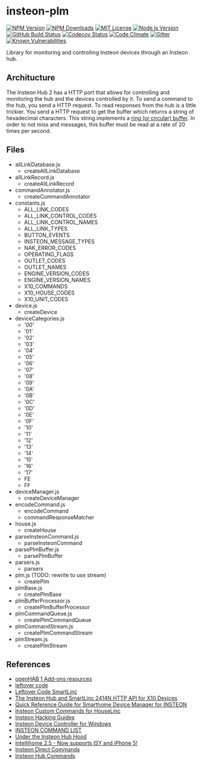 # insteon-plm

[![NPM Version][npm-image]][npm-url]
[![NPM Downloads][downloads-image]][downloads-url]
[![MIT License][license-image]][license-url]
[![Node.js Version][node-version-image]][node-version-url]
[![GitHub Build Status][github-build-badge]][github-build-url]
[![Codecov Status][codecov-image]][codecov-url]
[![Code Climate][code-climate-image]][code-climate-url]
[![Gitter][gitter-image]][gitter-url]
[![Known Vulnerabilities][snyk-badge]][snyk-url]
<!-- [![js-canonical-style][canonical-image]][canonical-url] -->

Library for monitoring and controlling Insteon devices through an Insteon hub.

## Architucture

The Insteon Hub 2 has a HTTP port that allows for controlling and monitoring
the hub and the devices controlled by it. To send a command to the hub, you
send a HTTP request. To read responses from the hub is a little trickier.
You send a HTTP request to get the buffer which returns a string of
hexadecimal characters. This string implements a
[ring (or circular) buffer][circular-buffer-url]. In order to not miss and
messages, this buffer must be read at a rate of 20 times per second.

## Files

- allLinkDatabase.js
  - createAllLinkDatabase
- allLinkRecord.js
  - createAllLinkRecord
- commandAnnotator.js
  - createCommandAnnotator
- constants.js
  - ALL\_LINK\_CODES
  - ALL\_LINK\_CONTROL\_CODES
  - ALL\_LINK\_CONTROL\_NAMES
  - ALL\_LINK\_TYPES
  - BUTTON\_EVENTS
  - INSTEON\_MESSAGE\_TYPES
  - NAK\_ERROR\_CODES
  - OPERATING\_FLAGS
  - OUTLET\_CODES
  - OUTLET\_NAMES
  - ENGINE\_VERSION\_CODES
  - ENGINE\_VERSION\_NAMES
  - X10\_COMMANDS
  - X10\_HOUSE\_CODES
  - X10\_UNIT\_CODES
- device.js
  - createDevice
- deviceCategories.js
  - '00'
  - '01'
  - '02'
  - '03'
  - '04'
  - '05'
  - '06'
  - '07'
  - '08'
  - '09'
  - '0A'
  - '0B'
  - '0C'
  - '0D'
  - '0E'
  - '0F'
  - '10'
  - '11'
  - '12'
  - '13'
  - '14'
  - '15'
  - '16'
  - '17'
  - FE
  - FF
- deviceManager.js
  - createDeviceManager
- encodeCommand.js
  - encodeCommand
  - commandResponseMatcher
- house.js
  - createHouse
- parseInsteonCommand.js
  - parseInsteonCommand
- parsePlmBuffer.js
  - parsePlmBuffer
- parsers.js
  - parsers
- plm.js (TODO: rewrite to use stream)
  - createPlm
- plmBase.js
  - createPlmBase
- plmBufferProcessor.js
  - createPlmBufferProcessor
- plmCommandQueue.js
  - createPlmCommandQueue
- plmCommandStream.js
  - createPlmCommandStream
- plmStream.js
  - createPlmStream

## References

- [openHAB 1 Add-ons resources](https://github.com/openhab/openhab1-addons/tree/master/bundles/binding/org.openhab.binding.insteonplm/src/main/resources)
- [leftover code](https://web.archive.org/web/20191230021838/http://www.leftovercode.info/)
- [Leftover Code SmartLinc](http://www.leftovercode.info/smartlinc.php)
- [The Insteon Hub and SmartLinc 2414N HTTP API for X10 Devices](http://www.leftovercode.info/smartlinc_x10.html)
- [Quick Reference Guide for Smarthome Device Manager for INSTEON](https://web.archive.org/web/20130519075719/http://www.insteon.com/sdk/files/dm/docs/)
- [Insteon Custom Commands for HouseLinc](https://web.archive.org/web/20141125100324/http://www.insteon.com/houselinc-insteon-custom-commands.html)
- [Insteon Hacking Guides](http://efundies.com/guides/)
- [Insteon Device Controller for Windows](https://web.archive.org/web/20151008042115/http://fredricksensoftware.us/Insteon/Device%20Controller/index.htm)
- [INSTEON COMMAND LIST](http://www.madreporite.com/insteon/commands.htm)
- [Under the Insteon Hub Hood](https://web.archive.org/web/20150503192537/http://blog.automategreen.com/post/under-the-insteon-hub-hood)
- [Intellihome 2.5 - Now supports ISY and iPhone 5!](https://forum.smarthome.com/topic.asp?TOPIC_ID=11063&whichpage=2)
- [Insteon Direct Commands](http://www.richstevenson.com/2014/01/06/insteon-direct-commands/)
- [Insteon Hub Commands](https://openremote.github.io/archive-dotorg/forums/attachments/22882151/23036480.pdf)

[bithound-image]: https://www.bithound.io/github/srveit/insteon-plm/badges/score.svg
[bithound-url]: https://www.bithound.io/github/srveit/insteon-plm
[canonical-image]: https://img.shields.io/badge/code%20style-canonical-brightgreen.svg?style=flat
[canonical-url]: https://github.com/gajus/eslint-config-canonical
[circular-buffer-url]: https://en.wikipedia.org/wiki/Circular_buffer
[code-climate-image]: https://img.shields.io/codeclimate/maintainability/srveit/insteon-plm.svg
[code-climate-url]: https://codeclimate.com/github/srveit/insteon-plm
[codecov-image]: https://img.shields.io/codecov/c/github/babel/babylon/master.svg?style=flat
[codecov-url]: https://codecov.io/gh/babel/babylon
[coveralls-image]: https://coveralls.io/repos/github/srveit/insteon-plm/badge.svg?branch=master
[coveralls-url]: https://coveralls.io/github/srveit/insteon-plm?branch=master
[downloads-image]: https://img.shields.io/npm/dm/insteon-plm.svg
[downloads-url]: https://npmjs.org/package/insteon-plm
[github-build-badge]: https://img.shields.io/github/workflow/status/srveit/insteaon-plm/build-actions
[github-build-url]: https://github.com/srveit/insteaon-plm/actions/workflows/test-actions.yml
[gitter-image]: https://img.shields.io/gitter/room/insteon-plm/Lobby.svg
[gitter-url]: https://gitter.im/insteon-plm/Lobby
[license-image]: http://img.shields.io/badge/license-MIT-blue.svg?style=flat
[license-url]: http://choosealicense.com/licenses/mit/
[node-version-image]: https://img.shields.io/node/v/insteon-plm.svg
[node-version-url]: https://nodejs.org/en/download/
[npm-image]: https://img.shields.io/npm/v/insteon-plm.svg
[npm-url]: https://npmjs.org/package/insteon-plm
[snyk-badge]: https://snyk.io/test/github/srveit/insteon-plm/badge.svg
[snyk-url]: https://snyk.io/test/github/srveit/insteon-plm

<!--

https://sonarcloud.io/dashboard/index/srveit:insteon-plm

[testling-image]: https://ci.testling.com/srveit/insteon-plm.png
[testling-url]: https://ci.testling.com/srveit/insteon-plm
[cdnjs-image]: https://img.shields.io/cdnjs/v/insteon-plm.svg
[cdnjs-url]: https://cdnjs.com/libraries/insteon-plm

[![locked](http://badges.github.io/stability-badges/dist/locked.svg)](http://github.com/badges/stability-badges)
[![Readme](https://img.shields.io/badge/readme-tested-brightgreen.svg?style=flat)](https://www.npmjs.com/package/reamde)
[![Doug's Gratipay][gratipay-image-dougwilson]][gratipay-url-dougwilson]
[![API documented](https://img.shields.io/badge/API-documented-brightgreen.svg)](https://raszi.github.io/node-tmp/)
[![Bitdeli Badge](https://d2weczhvl823v0.cloudfront.net/thlorenz/convert-source-map/trend.png)](https://bitdeli.com/free "Bitdeli Badge")
[![Bountysource](https://www.bountysource.com/badge/tracker?tracker_id=282608)](https://www.bountysource.com/trackers/282608-eslint?utm_source=282608&utm_medium=shield&utm_campaign=TRACKER_BADGE)
[![Bower version](https://img.shields.io/bower/v/spdx-license-ids.svg)](https://github.com/shinnn/spdx-license-ids/releases)
[![Codeship Status for ashtuchkin/iconv-lite](https://www.codeship.com/projects/81670840-fa72-0131-4520-4a01a6c01acc/status)](https://www.codeship.com/projects/29053)
[![Conventional Commits](https://img.shields.io/badge/Conventional%20Commits-1.0.0-yellow.svg)](https://conventionalcommits.org)
[![ExternalEditor uses the MIT](https://img.shields.io/npm/l/external-editor.svg?style=flat-square)](https://opensource.org/licenses/MIT)
[![FOSSA Status](https://app.fossa.io/api/projects/git%2Bhttps%3A%2F%2Fgithub.com%2Feslint%2Feslint.svg?type=large)](https://app.fossa.io/projects/git%2Bhttps%3A%2F%2Fgithub.com%2Feslint%2Feslint?ref=badge_large)
[![Follow on Twitter](https://img.shields.io/twitter/url/http/shields.io.svg?style=social&label=Follow&maxAge=2592000)](https://twitter.com/hiddentao)
[![Known Vulnerabilities](https://snyk.io/test/npm/promise-core/badge.svg?style=flat-square&maxAge=2592000)](https://snyk.io/test/npm/promise-core)
[![NPM Stats](https://nodei.co/npm/iconv-lite.png?downloads=true&downloadRank=true)](https://npmjs.org/packages/iconv-lite/)
[![NPM](https://nodei.co/npm-dl/deep-extend.png?height=3)](https://nodei.co/npm/deep-extend/)
[![OpenCollective](https://opencollective.com/debug/sponsors/badge.svg)](#sponsors)
[![Sauce Test Status](https://saucelabs.com/browser-matrix/epoberezkin.svg)](https://saucelabs.com/u/epoberezkin)
[![Slack Channel](http://zeit-slackin.now.sh/badge.svg)](https://zeit.chat/)
[![Standard Version](https://img.shields.io/badge/release-standard%20version-brightgreen.svg)](https://github.com/conventional-changelog/standard-version)
[![Windows Build](https://img.shields.io/appveyor/ci/alexindigo/asynckit/v0.4.0.svg?label=windows:0.12-6.x&style=flat)](https://ci.appveyor.com/project/alexindigo/asynckit)
[![Windows Tests](https://img.shields.io/appveyor/ci/bcoe/nyc-ilw23/master.svg?label=Windows%20Tests)](https://ci.appveyor.com/project/bcoe/nyc-ilw23)
[![](http://img.shields.io/badge/unicorn-approved-ff69b4.svg)](https://www.youtube.com/watch?v=9auOCbH5Ns4)

-->

